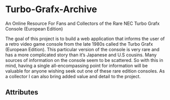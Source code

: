 # Turbo-Grafx-Archive
An Online Resource For Fans and Collectors of the Rare NEC Turbo Grafx Console (European Edition)


The goal of this project is to build a web application that informs the user of a retro video game console from the late 1980s called the Turbo Grafx (European Edition).  This particular version of the console is very rare and has a more complicated story than it’s Japanese and U.S cousins. Many sources of information on the console seem to be scattered. So with this in mind, having a single all-encompassing point for information will be valuable for anyone wishing seek out one of these rare edition consoles. As a collector I can also bring added value and detail to the project.


## Attributes
